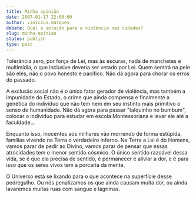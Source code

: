 ```yaml
---
title: Minha opinião
date: 2007-01-17 22:00:00
author: vinicius.marques
debate: Qual a solução para a violência nas cidades?
slug: minha-opiniao
status: publish 
type: post
---
```


Tolerância zero, por força de Lei, mas às escuras, nada de manchetes e multimídia, o que inclusive deveria ser vetado por Lei. Quem sentirá na pele são eles, não o povo honesto e pacífico. Não dá agora para chorar os erros do passado.   
  
A exclusão social não é o único fator gerador de violência, mas também a impunidade do Estado, o crime que ainda compensa e finalmente a genética do indivíduo que não tem nem em seu instinto mais primitivo o senso de humanidade. Não dá agora para passar "talquinho no bumbum", colocar o indivíduo para estudar em escola Montessoriana e levar ele até a faculdade...   
  
Enquanto isso, inocentes aos milhares vão morrendo de forma estúpida, famílias vivendo na Terra o verdadeiro inferno. Na Terra a Lei é do Homens, vamos parar de pedir ao Divino, vamos parar de pensar que essas atrocidades tem o menor sentido cósmico. O único sentido razoável dessa vida, se é que ela precisa de sentido, é permanecer e aliviar a dor, e é para isso que os seres vivos tem a porcaria da mente.   
  
O Universo está se lixando para o que acontece na superfície desse pedregulho. Ou nós penalizamos os que ainda causam muita dor, ou ainda lavaremos muitas ruas com sangue e lágrimas.
